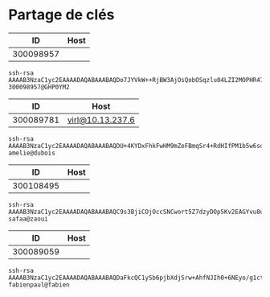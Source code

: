 # Partage de clés


| ID      |    Host        |
|---------|----------------|
|300098957|                | 
```
ssh-rsa AAAAB3NzaC1yc2EAAAADAQABAAABAQDo7JYVkW++RjBW3AjOsQobOSqzlu04LZI2MOPHR47jNDomsgwOS7uu7JEsB1dEt/YcbdUHAaRHJwrVdlSeMJKhGELW1AuYGHMaF4KBqHNogCepuqLyav7catGNQioPHi0jyZTS9vLNcNkCrFlXQmC3yRHLUPKHWfBtZgR7ISVMAUzr8QTMhwrjNkCQ3FG/+JP2LzC4V2mM9ntTdiNCKgRNU3u9QBaHrcaD7kPh3HmC+aINLbLmr3yLBR+eVowhj/nCLgOvKSGQW7PJ7ys8IeY0YH82K2rBGmZkq1XRkjYLqyAIBDSW2JrZIFcmDGInZtBN1NwBOos2v4sZyv29E1LL 300098957@GHP0YM2
```


| ID      |    Host          |
|---------|------------------|
|300089781| virl@10.13.237.6 | 
```
ssh-rsa AAAAB3NzaC1yc2EAAAADAQABAAABAQDU+4KYDxFhkFwHM9mZeFBmqSr4+RdHIfPM1b5w6soKOOTMd7ekncjg7lIVv6sFe1pUCO6FLVhe3+8Uqz0lkPFL2TARRGK6fyN/nVC3lPjgCvlFqXRCuuihilK0UZOiXJX9g7nLWXPY0dqo8jCEAK6gs0FtPSeeCY0Yy/YZc+7TSgZvw0+js4X2KkYCkn8i8eyXVNsEKRQJLjrINeSoKG14+/Fq2sl+/4EqRSgl2IeIbPaRV7QgPQBfwsR2ttlQ9SLQcLuz7j5lbfiqdgzZalHwXHBjEgXlDs1yeWnF/3Y7v0cptm4CyuuUoSdVpP3ok74TqSJU1p/qh5J3gK/Keajz amelie@dubois
```

| ID      |    Host        |
|---------|----------------|
|300108495|                | 
```
ssh-rsa AAAAB3NzaC1yc2EAAAADAQABAAABAQC9s3BjiCOjOccSNCwort5Z7dzyDOp5Kv2EAGYvu8u4DWfSmZQnSRnout6giv01syVk9IT2IJ6ZWQ1wHjAIgGDDp0mxsJL+hQfFXVdnUuwLuiusK4Nt8QVS6e1ScFXL9oMLfGhoC0qWfR/zJLBpitkbolRhT0RdvlEmlf//6Qi31BVKuS387jdGCwxEt1swa9PaU2p2MHrW7lJrhwdKVr3RlJkjTHWXX1KZgEPOit0mGHG+tvmq90yRL3nmKpgCxVyC7UGgTXzGYdHtQnjfJuSU1KPSxNL2ZaTPGoz8cdQOxFyGBuUCadYry6qh1untoCrUC/+FypCe5hu1hep2aJtf safaa@zaoui
```

| ID      |    Host        |
|---------|----------------|
|300089059|                | 
```
ssh-rsa AAAAB3NzaC1yc2EAAAADAQABAAABAQDaFkcQC1ySb6pjbXdjSrw+AhfNJIh0+6NEyo/g1ctd3ZYRawbDT71lWQsUOTFHL8SNHe3aMx2F+um+idC4ZfXKC//zjKxizMpmV6JDYBq/ny9smu4D3+V3HjoZLdMLtA9PfxPAmK9uWD9xEm725Fs8ugGmpzmzRLlTQYzbskrcze80jJORH49HKa1NZ3NCJPccYSIDiBODc40K+CAf15xiG2kCcjSFoceaPdZDXiOuGSu76STc2jnxOA7eRXmqi5CixVSoQu4VXlWv1JrQ9MDVnN1wdIMunZ2rYvN5JyxyjZN6y6Pt2VN8PKfBWDTKnKO/d/mn1Wh7Tk7I/fcyfqz/ fabienpaul@fabien
```

 

